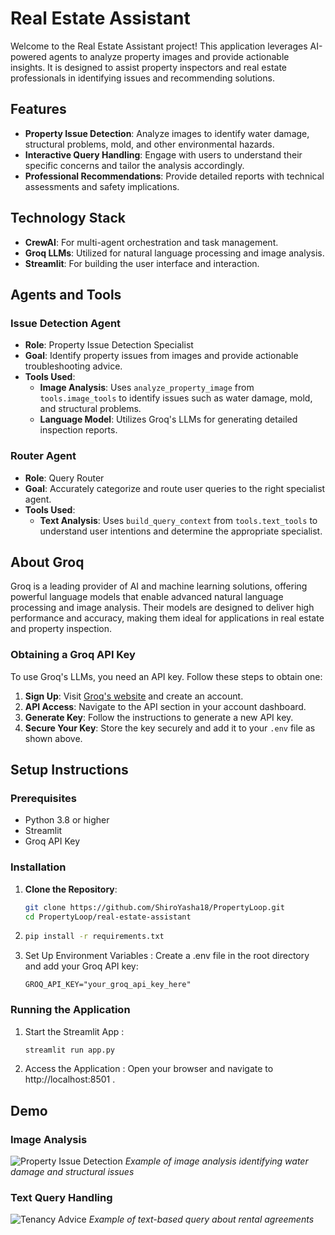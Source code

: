 # Real Estate Assistant

Welcome to the Real Estate Assistant project! This application leverages AI-powered agents to analyze property images and provide actionable insights. It is designed to assist property inspectors and real estate professionals in identifying issues and recommending solutions.

## Features

- **Property Issue Detection**: Analyze images to identify water damage, structural problems, mold, and other environmental hazards.
- **Interactive Query Handling**: Engage with users to understand their specific concerns and tailor the analysis accordingly.
- **Professional Recommendations**: Provide detailed reports with technical assessments and safety implications.

## Technology Stack

- **CrewAI**: For multi-agent orchestration and task management.
- **Groq LLMs**: Utilized for natural language processing and image analysis.
- **Streamlit**: For building the user interface and interaction.

## Agents and Tools

### Issue Detection Agent

- **Role**: Property Issue Detection Specialist
- **Goal**: Identify property issues from images and provide actionable troubleshooting advice.
- **Tools Used**:
  - **Image Analysis**: Uses `analyze_property_image` from `tools.image_tools` to identify issues such as water damage, mold, and structural problems.
  - **Language Model**: Utilizes Groq's LLMs for generating detailed inspection reports.

### Router Agent

- **Role**: Query Router
- **Goal**: Accurately categorize and route user queries to the right specialist agent.
- **Tools Used**:
  - **Text Analysis**: Uses `build_query_context` from `tools.text_tools` to understand user intentions and determine the appropriate specialist.

## About Groq

Groq is a leading provider of AI and machine learning solutions, offering powerful language models that enable advanced natural language processing and image analysis. Their models are designed to deliver high performance and accuracy, making them ideal for applications in real estate and property inspection.

### Obtaining a Groq API Key

To use Groq's LLMs, you need an API key. Follow these steps to obtain one:

1. **Sign Up**: Visit [Groq's website](https://groq.com) and create an account.
2. **API Access**: Navigate to the API section in your account dashboard.
3. **Generate Key**: Follow the instructions to generate a new API key.
4. **Secure Your Key**: Store the key securely and add it to your `.env` file as shown above.

## Setup Instructions

### Prerequisites

- Python 3.8 or higher
- Streamlit
- Groq API Key

### Installation

1. **Clone the Repository**:
   ```bash
   git clone https://github.com/ShiroYasha18/PropertyLoop.git
   cd PropertyLoop/real-estate-assistant

2. ```bash
   pip install -r requirements.txt
    ```
3. Set Up Environment Variables :
   Create a .env file in the root directory and add your Groq API key:
   
   ```plaintext
   GROQ_API_KEY="your_groq_api_key_here"
    ```
### Running the Application
1. Start the Streamlit App :
   
   ```bash
   streamlit run app.py
    ```
2. Access the Application :
   Open your browser and navigate to http://localhost:8501 .

## Demo

### Image Analysis
![Property Issue Detection](demo_pics/image-analysis.jpg)
*Example of image analysis identifying water damage and structural issues*

### Text Query Handling
![Tenancy Advice](demo_pics/text-query.jpg)
*Example of text-based query about rental agreements*